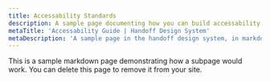 ```yaml
---
title: Accessability Standards
description: A sample page documenting how you can build accessability standards
metaTitle: 'Accessability Guide | Handoff Design System'
metaDescription: 'A sample page in the handoff design system, in markdown'
---
```


This is a sample markdown page demonstrating how a subpage would work. You can
delete this page to remove it from your site.